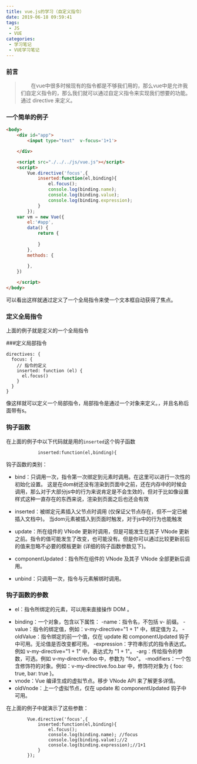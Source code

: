 ```yaml
---
title: vue.js的学习（自定义指令）
date: 2019-06-18 09:59:41
tags:
 - JS
 - VUE
categories:
 - 学习笔记
 - VUE学习笔记
---
```

### 前言
> &nbsp;&nbsp;&nbsp;&nbsp;&nbsp;&nbsp;&nbsp;在vue中很多时候现有的指令都是不够我们用的，那么vue中是允许我们自定义指令的，那么我们就可以通过自定义指令来实现我们想要的功能。通过 directive 来定义。
<!-- more -->

### 一个简单的例子
```html
<body>
    <div id="app">
        <input type="text"  v-focus='1+1'>

    </div>

    <script src="./../../js/vue.js"></script>
    <script>
        Vue.directive('focus',{
            inserted:function(el,binding){
                el.focus();
                console.log(binding.name);
                console.log(binding.value);
                console.log(binding.expression);                
            }
        });
    var vm = new Vue({
        el:'#app',
        data() {
            return {
                
            }
        },
        methods: {
            
        },
    })

    </script>
</body>
```
可以看出这样就通过定义了一个全局指令来使一个文本框自动获得了焦点。

### 定义全局指令
上面的例子就是定义的一个全局指令

###定义局部指令
```
directives: {
  focus: {
    // 指令的定义
    inserted: function (el) {
      el.focus()
    }
  }
}
```
像这样就可以定义一个局部指令，局部指令是通过一个对象来定义。，并且名称后面带有s。

### 钩子函数
在上面的例子中以下代码就是用的``inserted``这个钩子函数
```
            inserted:function(el,binding){
```

钩子函数的类别：
* bind：只调用一次，指令第一次绑定到元素时调用。在这里可以进行一次性的初始化设置。
这是在dom树还没有渲染到页面中之前，还在内存中的时候会调用，那么对于大部分js中的行为来说肯定是不会生效的，但对于比如像设置样式这种一直存在的东西来说，渲染到页面之后也还会有效


* inserted：被绑定元素插入父节点时调用 (仅保证父节点存在，但不一定已被插入文档中)。
当dom元素被插入到页面时触发，对于js中的行为也能触发


* update：所在组件的 VNode 更新时调用，但是可能发生在其子 VNode 更新之前。指令的值可能发生了改变，也可能没有。但是你可以通过比较更新前后的值来忽略不必要的模板更新 (详细的钩子函数参数见下)。

* componentUpdated：指令所在组件的 VNode 及其子 VNode 全部更新后调用。

* unbind：只调用一次，指令与元素解绑时调用。


### 钩子函数的参数
* el：指令所绑定的元素，可以用来直接操作 DOM 。
+ binding：一个对象，包含以下属性：
    -name：指令名，不包括 v- 前缀。
    -value：指令的绑定值，例如：v-my-directive="1 + 1" 中，绑定值为 2。
    -oldValue：指令绑定的前一个值，仅在 update 和 componentUpdated 钩子中可用。无论值是否改变都可用。
    -expression：字符串形式的指令表达式。例如 v-my-directive="1 + 1" 中，表达式为 "1 + 1"。
    -arg：传给指令的参数，可选。例如 v-my-directive:foo 中，参数为 "foo"。
    -modifiers：一个包含修饰符的对象。例如：v-my-directive.foo.bar 中，修饰符对象为 { foo: true, bar: true }。
+ vnode：Vue 编译生成的虚拟节点。移步 VNode API 来了解更多详情。
+ oldVnode：上一个虚拟节点，仅在 update 和 componentUpdated 钩子中可用。

在上面的例子中就演示了这些参数：
```
        Vue.directive('focus',{
            inserted:function(el,binding){
                el.focus();
                console.log(binding.name); //focus
                console.log(binding.value);//2
                console.log(binding.expression);//1+1                
            }
        });
```